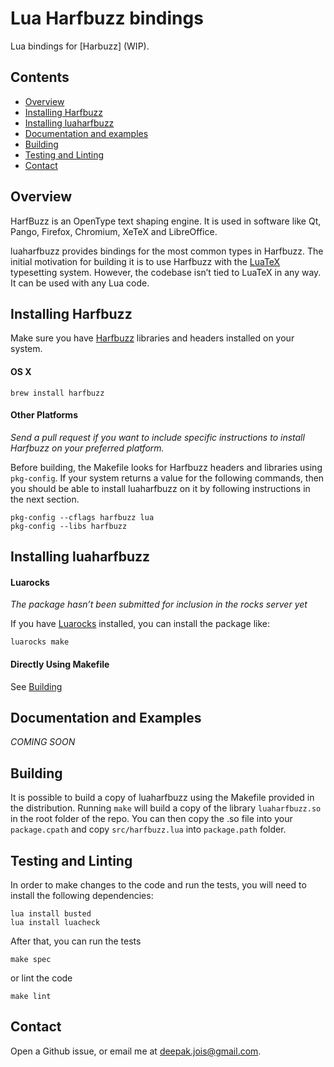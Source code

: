 # Lua Harfbuzz bindings

Lua bindings for [Harbuzz] (WIP).

[Harfbuzz]:http://harfbuzz.org

## Contents

* [Overview](#overview)
* [Installing Harfbuzz](#installing-harfbuzz)
* [Installing luaharfbuzz](#installing-luaharfbuzz)
* [Documentation and examples](#documentation-and-examples)
* [Building](#building)
* [Testing and Linting](#testing-and-linting)
* [Contact](#contact)

## Overview
HarfBuzz is an OpenType text shaping engine. It is used in software like Qt,
Pango, Firefox, Chromium, XeTeX and LibreOffice.

luaharfbuzz provides bindings for the most common types in Harfbuzz. The
initial motivation for building it is to use Harfbuzz with the [LuaTeX]
typesetting system. However, the codebase isn’t tied to LuaTeX in any way. It
can be used with any Lua code.

[LuaTeX]:luatex.org

## Installing Harfbuzz

Make sure you have [Harfbuzz] libraries and headers installed on your system.

#### OS X

```
brew install harfbuzz
```

#### Other Platforms
_Send a pull request if you want to include specific instructions to install
Harfbuzz on your preferred platform._

Before building, the Makefile looks for Harfbuzz headers and libraries using `pkg-config`. If your system returns a value for the following commands, then you should be able to install luaharfbuzz on it by following instructions in the next section.

```
pkg-config --cflags harfbuzz lua
pkg-config --libs harfbuzz
```

## Installing luaharfbuzz

#### Luarocks
_The package hasn’t been submitted for inclusion in the rocks server yet_

If you have [Luarocks] installed, you can install the package like:

```
luarocks make
```

[Luarocks]: https://luarocks.org

#### Directly Using Makefile
See [Building](#building)

## Documentation and Examples

_COMING SOON_

## Building
It is possible to build a copy of luaharfbuzz using the Makefile provided in the distribution. Running `make` will build a copy of the library `luaharfbuzz.so` in the root folder of the repo. You can then copy the .so file into your `package.cpath` and copy `src/harfbuzz.lua` into `package.path` folder.

## Testing and Linting
In order to make changes to the code and run the tests, you will need to install the following dependencies:

```
lua install busted
lua install luacheck
```

After that, you can run the tests
```
make spec
```

or lint the code
```
make lint
```

## Contact
Open a Github issue, or email me at <deepak.jois@gmail.com>.
